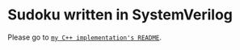 
# Sudoku written in SystemVerilog

Please go to [`my C++ implementation's README`](https://github.com/david-fong/Sudoku-CPP#sudoku-with-c).

